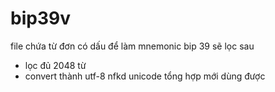 # bip39v
file chứa từ đơn có dấu để làm mnemonic bip 39  sẽ lọc sau
- lọc đủ 2048 từ 
- convert thành utf-8 nfkd unicode tổng hợp mới dùng được
